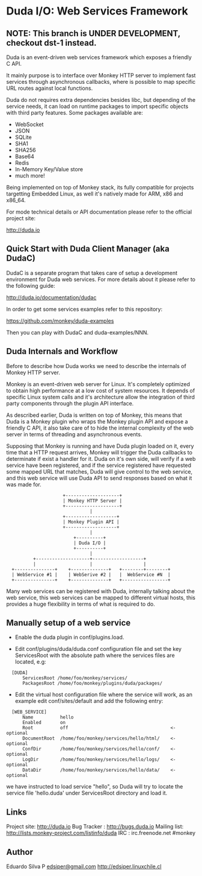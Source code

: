 # Duda I/O: Web Services Framework

## NOTE: This branch is UNDER DEVELOPMENT, checkout dst-1 instead.

Duda is an event-driven web services framework which exposes a
friendly C API.

It mainly purpose is to interface over Monkey HTTP server to
implement fast services through asynchronous callbacks, where is
possible to map specific URL routes against local functions.

Duda do not requires extra dependencies besides libc, but depending
of the service needs, it can load on runtime packages to import
specific objects with third party features. Some packages available
are:

 * WebSocket
 * JSON
 * SQLite
 * SHA1
 * SHA256
 * Base64
 * Redis
 * In-Memory Key/Value store
 * much more!

Being implemented on top of Monkey stack, its fully compatible for
projects targetting Embedded Linux, as well it's natively made for
ARM, x86 and x86_64.

For mode technical details or API documentation please refer to the
official project site:

   http://duda.io

## Quick Start with Duda Client Manager (aka DudaC)

DudaC is a separate program that takes care of setup a development
environment for Duda web services. For more details about it please
refer to the following guide:

   http://duda.io/documentation/dudac

In order to get some services examples refer to this repository:

   https://github.com/monkey/duda-examples

Then you can play with DudaC and duda-examples/NNN.

## Duda Internals and Workflow

Before to describe how Duda works we need to describe the internals
of Monkey HTTP server.

Monkey is an event-driven web server for Linux. It's completely optimized
to obtain high performance at a low cost of system resources. It
depends of specific Linux system calls and it's architecture allow the
integration of third party components through the plugin API interface.

As described earlier, Duda is written on top of Monkey, this means that
Duda is a Monkey plugin who wraps the Monkey plugin API and expose a
friendly C API, it also take care of to hide the internal complexity of
the web server in terms of threading and asynchronous events.

Supposing that Monkey is running and have Duda plugin loaded on it, every
time that a HTTP request arrives, Monkey will trigger the Duda callbacks
to determinate if exist a handler for it. Duda on it's own side, will
verify if a web service have been registered, and if the service registered
have requested some mapped URL that matches, Duda will give control to the
web service, and this web service will use Duda API to send responses based
on what it was made for.


                         +--------------------+
                         | Monkey HTTP Server |
                         +--------------------+
                                   |
                         +-------------------+
                         | Monkey Plugin API |
                         +-------------------+
                                   |
                             +----------+
                             | Duda I/O |
                             +----------+
                                   |
              +--------------------+-------------------+
              |                    |                   |
      +---------------+    +--------------+   +--------+--------+
      | WebService #1 |    | WebSerive #2 |   |  WebService #N  |
      +---------------+    +--------------+   +-----------------+


Many web services can be registered with Duda, internally talking about the
web service, this web services can be mapped to different virtual hosts, this
provides a huge flexibility in terms of what is required to do.


## Manually setup of a web service

* Enable the duda plugin in conf/plugins.load.

*  Edit conf/plugins/duda/duda.conf configuration file and set the key
ServicesRoot with the absolute path where the services files are
located, e.g:
```
  [DUDA]
      ServicesRoot /home/foo/monkey/services/
      PackagesRoot /home/foo/monkey/plugins/duda/packages/
```

* Edit the virtual host configuration file where the service will work,
as an example edit conf/sites/default and add the following
entry:
```
  [WEB_SERVICE]
      Name          hello
      Enabled       on
      Root          off                                      <- optional
      DocumentRoot  /home/foo/monkey/services/hello/html/    <- optional
      ConfDir       /home/foo/monkey/services/hello/conf/    <- optional
      LogDir        /home/foo/monkey/services/hello/logs/    <- optional
      DataDir       /home/foo/monkey/services/hello/data/    <- optional
```

we have instructed to load service "hello", so Duda will try to locate
the service file 'hello.duda' under ServicesRoot directory and load it.

## Links

Project site: http://duda.io
Bug Tracker : http://bugs.duda.io
Mailing list: http://lists.monkey-project.com/listinfo/duda
IRC         : irc.freenode.net #monkey

## Author

Eduardo Silva P <edsiper@gmail.com>
http://edsiper.linuxchile.cl
